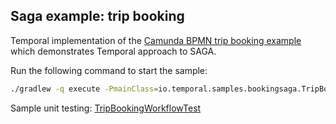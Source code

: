 ## Saga example: trip booking

Temporal implementation of the [Camunda BPMN trip booking example](https://github.com/berndruecker/trip-booking-saga-java) which demonstrates Temporal approach to SAGA.

Run the following command to start the sample:

```bash
./gradlew -q execute -PmainClass=io.temporal.samples.bookingsaga.TripBookingSaga
```

Sample unit testing: [TripBookingWorkflowTest](https://github.com/temporalio/samples-java/blob/main/src/test/java/io/temporal/samples/bookingsaga/TripBookingWorkflowTest.java)

